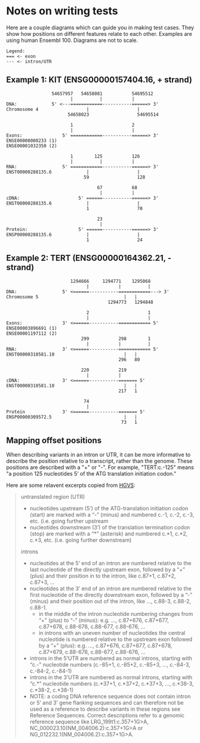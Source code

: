 # Notes on writing tests

Here are a couple diagrams which can guide you in making test cases. They show how positions on different features relate to each other. Examples are using human Ensembl 100. Diagrams are not to scale.

```text
Legend:
=== <- exon
--- <- intron/UTR
```

## Example 1: KIT (ENSG00000157404.16, + strand)

```text
                 54657957   54658081           54695512
                        |          |           |
DNA:             5' <---============-----------======> 3'
Chromosome 4                  |                  |
                       54658023                  54695514

                        1                      2
                        |                      |
Exons:               5' ============-----------======> 3'
ENSE00000000233 (1)
ENSE00001032350 (2)

                        1        125           126
                        |          |           |
RNA:                 5' ============-----------======> 3'
ENST00000288135.6             |                  |
                             59                  128

                                  67           68
                                   |           |
cDNA:                      5' ======-----------======> 3'
ENST00000288135.6             |                  |
                              1                  70

                                  23
                                   |
Protein:                   5' ======-----------======> 3'
ENSP00000288135.6             |                  |
                              1                  24
```

## Example 2: TERT (ENSG00000164362.21, - strand)

```text
                        1294666     1294771    1295068
                              |           |          |
DNA:                 5' <======-----------============---> 3'
Chromosome 5                                |   |
                                      1294773   1294848

                              2                      1
                              |                      |
Exons:               3' <======-----------============ 5'
ENSE00003896691 (1)
ENSE00001197112 (2)
                            299           298        1
                              |           |          |
RNA:                 3' <======-----------============ 5'
ENST00000310581.10                          |   |
                                          296   80

                            220           219
                              |           |
cDNA:                3' <======-----------======= 5'
ENST00000310581.10                          |   |
                                          217   1

                             74
                              |
Protein              3' <======-----------======= 5'
ENSP00000309572.5                           |   |
                                           73   1
```

## Mapping offset positions

When describing variants in an intron or UTR, it can be more informative to describe the position relative to a transcript, rather than the genome. These positions are described with a "+" or "-". For example, "TERT:c.-125" means "a position 125 nucleotides 5’ of the ATG translation initiation codon."

Here are some relavent excerpts copied from [HGVS](https://varnomen.hgvs.org/bg-material/numbering/):

> untranslated region (UTR)
> * nucleotides upstream (5’) of the ATG-translation initiation codon (start) are marked with a “-” (minus) and numbered c.-1, c.-2, c.-3, etc. (i.e. going further upstream
> * nucleotides downstream (3’) of the translation termination codon (stop) are marked with a “\*” (asterisk) and numbered c.\*1, c.\*2, c.\*3, etc. (i.e. going further downstream)
> 
> introns
> * nucleotides at the 5’ end of an intron are numbered relative to the last nucleotide of the directly upstream exon, followed by a “+” (plus) and their position in to the intron, like c.87+1, c.87+2, c.87+3, …
> * nucleotides at the 3’ end of an intron are numbered relative to the first nucleotide of the directly downstream exon, followed by a “-” (minus) and their position out of the intron, like …, c.88-3, c.88-2, c.88-1.
>   * in the middle of the intron nucleotide numbering changes from “+” (plus) to “-” (minus): e.g. …, c.87+676, c.87+677, c.87+678, c.88-678, c.88-677, c.88-676, …
>   * in introns with an uneven number of nucleotides the central nucleotide is numbered relative to the upstream exon followed by a “+” (plus): e.g. …, c.87+676, c.87+677, c.87+678, c.87+679, c.88-678, c.88-677, c.88-676, … 
> * introns in the 5’UTR are numbered as normal introns, starting with “c.-” nucleotide numbers (c.-85+1, c.-85+2, c.-85+3, …, c.-84-3, c.-84-2, c.-84-1)
> * introns in the 3’UTR are numbered as normal introns, starting with “c.\*” nucleotide numbers (c.\*37+1, c.\*37+2, c.\*37+3, …, c.\*38-3, c.\*38-2, c.\*38-1)
> * NOTE: a coding DNA reference sequence does not contain intron or 5’ and 3’ gene flanking sequences and can therefore not be used as a reference to describe variants in these regions see Reference Sequences. Correct descriptions refer to a genomic reference sequence like LRG_199t1:c.357+1G>A, NC_000023.10(NM_004006.2):c.357+1G>A or NG_012232.1(NM_004006.2):c.357+1G>A.
